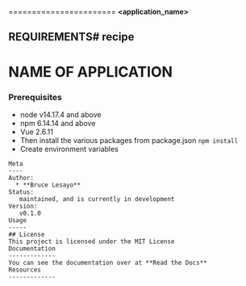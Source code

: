 =======================
**<application_name>** <project description>
## REQUIREMENTS# recipe
# NAME OF APPLICATION
 
### Prerequisites
* node v14.17.4 and above
* npm 6.14.14 and above
* Vue 2.6.11
* Then install the various packages from package.json `npm install`
* Create environment variables
```
Meta
----
Author:
  * **Bruce Lesayo**
Status:
   maintained, and is currently in development
Version:
   v0.1.0
Usage
-----
## License
This project is licensed under the MIT License
Documentation
-------------
You can see the documentation over at **Read the Docs**
Resources
-------------
